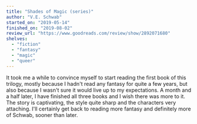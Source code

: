 ```yaml
---
title: "Shades of Magic (series)"
author: "V.E. Schwab"
started_on: "2019-05-14"
finished_on: "2019-08-02"
review_url: "https://www.goodreads.com/review/show/2892071680"
shelves:
  - "fiction"
  - "fantasy"
  - "magic"
  - "queer"
---
```


It took me a while to convince myself to start reading the first book of this trilogy, mostly
because I hadn't read any fantasy for quite a few years, but also because I wasn't sure it would
live up to my expectations. A month and a half later, I have finished all three books and I wish
there was more to it. The story is captivating, the style quite sharp and the characters very
attaching. I'll certainly get back to reading more fantasy and definitely more of Schwab, sooner
than later.
